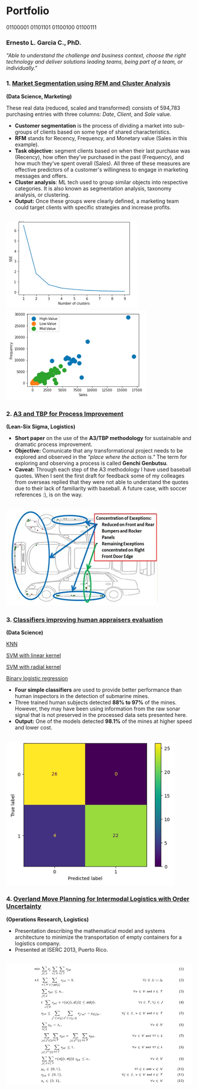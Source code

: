 # Portfolio

01100001 01101101 01100100 01100111

### Ernesto L. Garcia C., PhD.

*"Able to understand the challenge and business context, choose the right technology and deliver solutions leading teams, being part of a team, or individually."*

### 1. [Market Segmentation using RFM and Cluster Analysis](https://github.com/elgc/Market_Segmentation/blob/main/MarketSegmentation1.ipynb)
**(Data Science, Marketing)**

These real data (reduced, scaled and transformed) consists of 594,783 purchasing entries with three columns: *Date*, *Client*, and *Sale* value. 

- **Customer segmentation** is the process of dividing a market into sub-groups of clients based on some type of shared characteristics.
- **RFM** stands for Recency, Frequency, and Monetary value (Sales in this example).
- **Task objective:** segment clients based on when their last purchase was (Recency), how often they’ve purchased in the past (Frequency), and how much they’ve spent overall (Sales). All three of these measures are effective predictors of a customer's willingness to engage in marketing messages and offers.
- **Cluster analysis**: ML tech used to group similar objects into respective categories. It is also known as segmentation analysis, taxonomy analysis, or clustering. 
- **Output:** Once these groups were clearly defined, a marketing team could target clients with specific strategies and increase profits.

![](/Images/NoClusters.png)
![](/Images/Clust2.png)
---
### 2. [A3 and TBP for Process Improvement](https://github.com/elgc/Portfolio/blob/main/A3TBP_Appaloosa.pdf)
**(Lean-Six Sigma, Logistics)** <br/>

- **Short paper** on the use of the **A3/TBP methodology** for sustainable and dramatic process improvement. 
- **Objective:** Comunicate that any transformational project needs to be explored and observed in the *"place where the action is."* The term for exploring and observing a process is called **Genchi Genbutsu**.
- **Caveat:** Through each step of the A3 methodology I have used baseball quotes. When I sent the first draft for feedback some of my colleages from overseas replied that they were not able to understand the quotes due to their lack of familiarity with baseball. A future case, with soccer references :), is on the way.

![](/Images/Before.png)
---
### 3. [Classifiers improving human appraisers evaluation]()
**(Data Science)**

[KNN](https://github.com/elgc/Other-Classifiers/blob/main/KNN-Sonar%20Data.ipynb)

[SVM with linear kernel](https://github.com/elgc/Other-Classifiers/blob/main/Sonar%20Data%20with%20Support%20Vector%20Machine%20Linear%20kernel.ipynb)

[SVM with radial kernel](https://github.com/elgc/Other-Classifiers/blob/main/Sonar%20Data%20Support%20Vector%20Machine%20Radial%20Kernel.ipynb)

[Binary logistic regression](https://github.com/elgc/Other-Classifiers/blob/main/Logistic%20Regression-Sonar%20Data.ipynb)


- **Four simple classifiers** are used to provide better performance than human inspectors in the detection of submarine mines. 
- Three trained human subjects detected **88% to 97%** of the mines. However, they may have been using information from the raw sonar signal that is not preserved in the processed data sets presented here.
- **Output:** One of the models detected **98.1%** of the mines at higher speed and lower cost.

![](/Images/Table.png)
---
### 4. [Overland Move Planning for Intermodal Logistics with Order Uncertainty](https://github.com/elgc/Portfolio/blob/main/iie-presentation.pdf)
**(Operations Research, Logistics)**

- Presentation describing the mathematical model and systems architecture to minimize the transportation of empty containers for a logistics company.
- Presented at ISERC 2013, Puerto Rico.

![](/Images/OR1.png)
---


